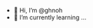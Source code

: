 - 👋 Hi, I’m @ghnoh
- 🌱 I’m currently learning ...

<!---
ghnoh/ghnoh is a ✨ special ✨ repository because its `README.md` (this file) appears on your GitHub profile.
You can click the Preview link to take a look at your changes.
--->
